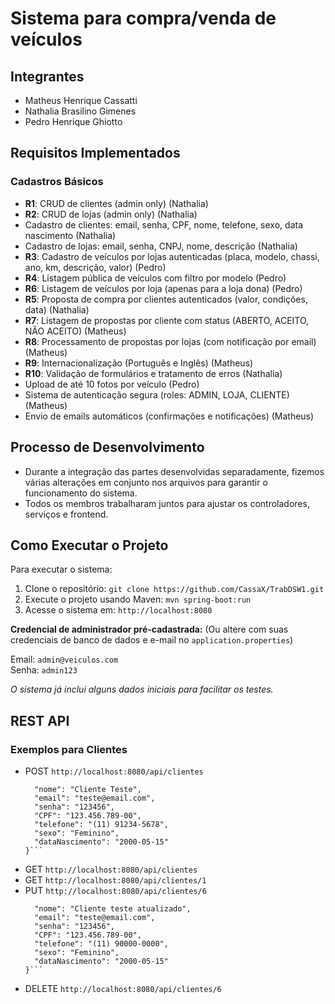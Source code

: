 # Sistema para compra/venda de veículos

## Integrantes
- Matheus Henrique Cassatti
- Nathalia Brasilino Gimenes
- Pedro Henrique Ghiotto

## Requisitos Implementados
### Cadastros Básicos
-  **R1**: CRUD de clientes (admin only) (Nathalia)
-  **R2**: CRUD de lojas (admin only) (Nathalia)
-  Cadastro de clientes: email, senha, CPF, nome, telefone, sexo, data nascimento (Nathalia)
-  Cadastro de lojas: email, senha, CNPJ, nome, descrição (Nathalia)
-  **R3**: Cadastro de veículos por lojas autenticadas (placa, modelo, chassi, ano, km, descrição, valor) (Pedro)
-  **R4**: Listagem pública de veículos com filtro por modelo (Pedro)
-  **R6**: Listagem de veículos por loja (apenas para a loja dona) (Pedro)
-  **R5**: Proposta de compra por clientes autenticados (valor, condições, data) (Nathalia)
-  **R7**: Listagem de propostas por cliente com status (ABERTO, ACEITO, NÃO ACEITO) (Matheus)
-  **R8**: Processamento de propostas por lojas (com notificação por email) (Matheus)
-  **R9**: Internacionalização (Português e Inglês) (Matheus)
-  **R10**: Validação de formulários e tratamento de erros (Nathalia)
-  Upload de até 10 fotos por veículo (Pedro)
-  Sistema de autenticação segura (roles: ADMIN, LOJA, CLIENTE) (Matheus)
-  Envio de emails automáticos (confirmações e notificações) (Matheus)

## Processo de Desenvolvimento
- Durante a integração das partes desenvolvidas separadamente, fizemos várias alterações em conjunto nos arquivos para garantir o funcionamento do sistema. 
- Todos os membros trabalharam juntos para ajustar os controladores, serviços e frontend.

## Como Executar o Projeto
Para executar o sistema:

1. Clone o repositório: `git clone https://github.com/CassaX/TrabDSW1.git`
2. Execute o projeto usando Maven: `mvn spring-boot:run`
3. Acesse o sistema em: `http://localhost:8080`

**Credencial de administrador pré-cadastrada:** (Ou altere com suas credenciais de banco de dados e e-mail no `application.properties`)

Email: `admin@veiculos.com`  
Senha: `admin123`

*O sistema já inclui alguns dados iniciais para facilitar os testes.*

## REST API
### Exemplos para Clientes
- POST `http://localhost:8080/api/clientes`
  ```{
    "nome": "Cliente Teste",
    "email": "teste@email.com",
    "senha": "123456",
    "CPF": "123.456.789-00",
    "telefone": "(11) 91234-5678",
    "sexo": "Feminino",
    "dataNascimento": "2000-05-15"
  }```

- GET `http://localhost:8080/api/clientes`
- GET `http://localhost:8080/api/clientes/1`
- PUT `http://localhost:8080/api/clientes/6`
  ```{
    "nome": "Cliente teste atualizado",
    "email": "teste@email.com",
    "senha": "123456",
    "CPF": "123.456.789-00",
    "telefone": "(11) 90000-0000",
    "sexo": "Feminino",
    "dataNascimento": "2000-05-15"
  }``` 
- DELETE `http://localhost:8080/api/clientes/6`
